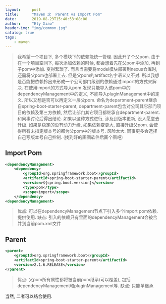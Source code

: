 ```yaml
---
layout:     post
title:      "Maven 之  Parent vs Import Pom"
date:       2019-08-23T15:40:53+08:00
author:     "Ely Xiao"
header-img: "img/common.jpg"
catalog: true
tags:
    - maven
---
```

> 我希望一个项目下, 多个模块下的依赖能统一管理. 因此开了个父pom. 由于在一个项目空间下, 每次添加依赖的时候, 都会想着先在父pom中添加, 再到子pom中添加. 变得繁琐了.
> 而且当需要将model模块部署到nexus仓库时, 还需将父pom也部署上去.  但是父pom的artifact名字语义又不对. 所以我想是否能把依赖拎出来形成一个公司部门级别的依赖通过import的方式来解决. 在使用import的方式导入pom 发现只能导入该pom中的dependencyManagement中的定义, 不能导入pluginManagement中的定义.  所以又想是否可以再定义一层父pom. 命名为department-parent继承自spring-boot-starter-parent, department-parent包含对公司其它部门项目的依赖及第三方依赖, 然后让部门其它项目都继承自department-parent. 和同事讨论后得出结论. 如果以这种方式进行, 涉及到版本更新, 没人愿意去升级. 如果是稳定的没有动力升级,  如果依赖变更大, 直接升级父pom. 会使得所有未指定版本号的都为父pom中的版本号. 风险太大. 同事更多会选择自己写版本号自己控制. (找到好的画图软件后画个图吧)



<!--V1.
parent为org.springframework.boot:spring-boot-starter-parent
creative-itm-package
- itm-app
- itm-model-->





## Import Pom

```xml
<dependencyManagement>
    <dependency>
        <groupId>org.springframework.boot</groupId>
        <artifactId>spring-boot-starter-parent</artifactId>
        <version>${spring.boot.version}</version>
        <type>pom</type>
        <scope>import</scope>
    </dependency>
<dependencyManagement>
```
> 优点: 可以在dependencyManagement节点下引入多个import pom依赖. 提供使用.
> 缺点: 引入的依赖只有里面的dependencyManagement会被合并到当前pom.xml文件


## Parent

```xml
<parent>
    <groupId>org.springframework.boot</groupId>
    <artifactId>spring-boot-starter-parent</artifactId>
    <version>2.1.6.RELEASE</version>
</parent>
```
> 优点: 父pom所有属性都将被当前pom继承(可以覆盖), 包括dependencyManagement和pluginManagement等.
> 缺点: 只能单继承. 



当然, 二者可以结合使用.